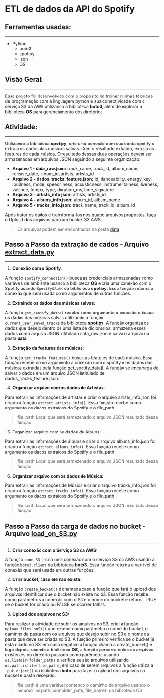 # ETL de dados da API do Spotify

## Ferramentas usadas:

---

- Python
    - boto3
    - spotipy
    - json
    - OS

## Visão Geral:

---

Esse projeto foi desenvolvido com o propósito de treinar minhas técnicas de programação com a linguagem python e sua conectividade com o serviço S3 da AWS utilizando a biblioteca **boto3**, além de explorar a biblioteca **OS** para gerenciamento dos diretórios.

## Atividade:

---

Utilizando a biblioteca **spotipy**, crie uma conexão com sua conta spotify e extraia os dados das músicas salvas. Com o resultado extraído, extraía as features de cada música. O resultado dessas duas operações devem ser armazenadas em arquivos JSON seguindo a seguinte organização:

- **Arquivo 1 - data_raw.json:** track_name, track_id, album_name, release_date, album_id, artists, artists_id
- **Arquivo 2 - dados_tracks_feature.json:** id, danceability, energy, key, loudness, mode, speechiness, acousticness, instrumentalness, liveness, valence, tempo, type, duration_ms, time_signature
- **Arquivo 3 - artists_info.json:** artists, artists_id
- **Arquivo 4 - albuns_info.json:** album_id, album_name
- **Arquivo 5 - tracks_info.json:** track_name, track_id, album_id

Após tratar os dados e transformá-los nos quatro arquivos propostos, faça o Upload dos arquivos para um bucket S3 AWS.

> Os arquivos podem ser encontrados na pasta [data](https://github.com/LevyRamalho/etl-spotify/tree/main/data)

## Passo a Passo da extração de dados - Arquivo [extract_data.py](https://github.com/LevyRamalho/etl-spotify/blob/main/extract_data.py)

---

1. **Conexão com o Spotify:**

A função `spotify_connection()` busca as credenciais armazenadas como variáveis de ambiente usando a biblioteca **OS** e cria uma conexão com o Spotify usando `SpotifyOAuth` da biblioteca **spotipy**. Essa função retorna a conexão que será usada como argumentos de outras funções.

2. **Extraindo os dados das músicas salvas:**

A função `get_spotify_data()` recebe como argumento a conexão e busca os dados das músicas salvas utilizando a função `current_user_saved_tracks` da biblioteca **spotipy**. A função organiza os dados que desejo dentro de uma lista de dicionários, armazena esses dados como arquivo JSON intitulado data_raw.json e salva o arquivo na pasta **data**

3. **Extração da features das músicas:**

A função `get_tracks_features()` busca as features de cada música. Essa função recebe como argumento a conexão com o spotify e os dados das músicas extraídas pela função get_spotify_data(). A função se encarrega de salvar o dados em um arquivo JSON intitulado de dados_tracks_feature.json.

4. **Organizar arquivo com os dados de Artistas:**

Para extrair as informações de artistas e criar o arquivo artists_info.json foi criado a função `extract_artists_info()`. Essa função recebe como argumento os dados extraídos do Spotify e o file_path

> file_path Local que será armazenado o arquivo JSON resultado dessa função.
> 

5. Organizar arquivo com os dados de Álbuns:

Para extrair as informações de álbuns e criar o arquivo albuns_info.json foi criado a função `extract_albuns_info()`. Essa função recebe como argumento os dados extraídos do Spotify e o file_path

> file_path Local que será armazenado o arquivo JSON resultado dessa função.
> 

6. **Organizar arquivo com os dados de Música:**

Para extrair as informações de Música e criar o arquivo tracks_info.json foi criado a função `extract_tracks_info()`. Essa função recebe como argumento os dados extraídos do Spotify e o file_path

> file_path Local que será armazenado o arquivo JSON resultado dessa função.


## Passo a Passo da carga de dados no bucket - Arquivo [load_on_S3.py](https://github.com/LevyRamalho/etl-spotify/blob/main/load_on_S3.py)

---

1. **Criar conexão com o Serviço S3 da AWS:**

A função `conn_S3()` cria uma conexão com o serviço S3 do AWS usando a função `boto3.client` da biblioteca **boto3**. Essa função retorna a variável de conexão que será usada em outras funções.

2. **Criar bucket, caso ele não exista:**

A função `create_bucket()` é chamada caso a função que fará o upload dos arquivos identificar que o bucket não existe no S3. Essa função recebe como parâmetros a conexão com o S3 e o nome do bucket e retorna TRUE se o bucket for criado ou FALSE se ocorrer falhas.

3. **Upload dos arquivos no S3:**

Para realizar a atividade de subir os arquivos no S3, criei a função `upload_files_onS3()` que recebe como parâmetro o nome do bucket, o caminho da pasta com os arquivos que desejo subir no S3 e o nome da pasta que deve ser criada no S3.
A função primeiro verifica se o bucket já está criado no S3, em caso negativo a função chama a create_bucket() e logo depois, usando a biblioteca **OS**, a função percorre todos os arquivos existentes no diretório passado como parêmetro usando `os.listdir(folder_path)` e verifica se são arquivos utilizando `os.path.isfile(file_path)`, em caso de serem arquivos a função utiliza a `.put_object()` da biblioteca **boto** para fazer o upload dos arquivos no bucket e pasta desejado.

> file_path é uma variável contendo o caminho do arquivo usando o recurso ´os.path.join(folder_path, file_name)´ da biblioteca OS
